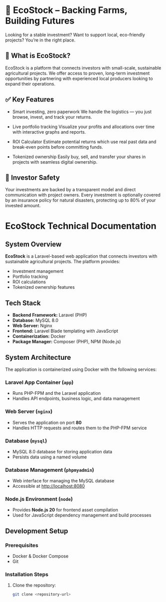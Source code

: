 # 🌿 EcoStock – Backing Farms, Building Futures

Looking for a stable investment? Want to support local, eco-friendly projects? You’re in the right place.

## 🚜 What is EcoStock?
EcoStock is a platform that connects investors with small-scale, sustainable agricultural projects. We offer access to proven, long-term investment opportunities by partnering with experienced local producers looking to expand their operations.

## ✅ Key Features

* Smart investing, zero paperwork
We handle the logistics — you just browse, invest, and track your returns.

* Live portfolio tracking
Visualize your profits and allocations over time with interactive graphs and reports.

* ROI Calculator
Estimate potential returns which use real past data and break-even points before committing funds.

* Tokenized ownership
Easily buy, sell, and transfer your shares in projects with seamless digital ownership.

## 🔐 Investor Safety
Your investments are backed by a transparent model and direct communication with project owners. Every investment is optionally covered by an insurance policy for natural disasters, protecting up to 80% of your invested amount.

# EcoStock Technical Documentation

## System Overview

**EcoStock** is a Laravel-based web application that connects investors with sustainable agricultural projects. The platform provides:

- Investment management  
- Portfolio tracking  
- ROI calculations  
- Tokenized ownership features  

## Tech Stack

- **Backend Framework:** Laravel (PHP)  
- **Database:** MySQL 8.0  
- **Web Server:** Nginx  
- **Frontend:** Laravel Blade templating with JavaScript  
- **Containerization:** Docker  
- **Package Manager:** Composer (PHP), NPM (Node.js)  

## System Architecture

The application is containerized using Docker with the following services:

### Laravel App Container (`app`)

- Runs PHP-FPM and the Laravel application  
- Handles API endpoints, business logic, and data management  

### Web Server (`nginx`)

- Serves the application on port **80**  
- Handles HTTP requests and routes them to the PHP-FPM service  

### Database (`mysql`)

- MySQL 8.0 database for storing application data  
- Persists data using a named volume  

### Database Management (`phpmyadmin`)

- Web interface for managing the MySQL database  
- Accessible at [http://localhost:8080](http://localhost:8080)  

### Node.js Environment (`node`)

- Provides **Node.js 20** for frontend asset compilation  
- Used for JavaScript dependency management and build processes  

## Development Setup

### Prerequisites

- Docker & Docker Compose  
- Git  

### Installation Steps

1. Clone the repository:
   ```bash
   git clone <repository-url>


